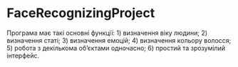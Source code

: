# FaceRecognizingProject
Програма має такі основні функції:
	1) визначення віку людини;
	2) визначення статі;
	3) визначення емоцій;
  4) визначення кольору волосся;
  5) робота з декількома об’єктами одночасно;
  6) простий та зрозумілий інтерфейс.

